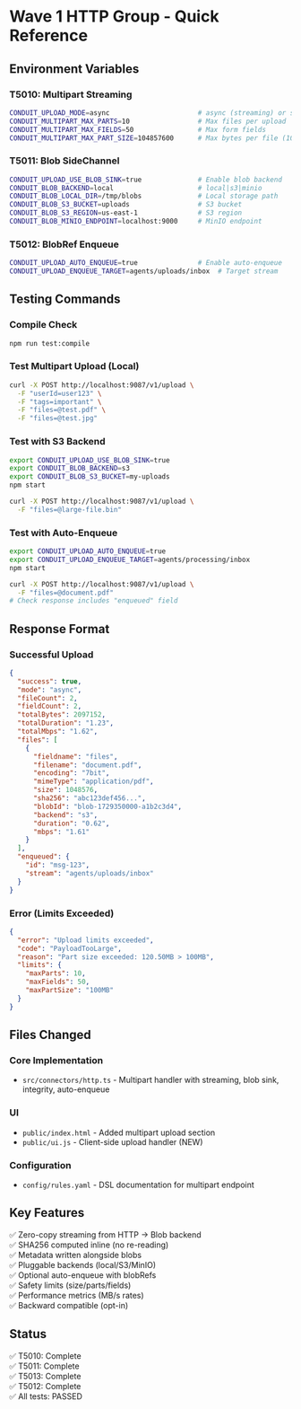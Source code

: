 # Wave 1 HTTP Group - Quick Reference

## Environment Variables

### T5010: Multipart Streaming
```bash
CONDUIT_UPLOAD_MODE=async                      # async (streaming) or sync (buffered)
CONDUIT_MULTIPART_MAX_PARTS=10                 # Max files per upload
CONDUIT_MULTIPART_MAX_FIELDS=50                # Max form fields
CONDUIT_MULTIPART_MAX_PART_SIZE=104857600      # Max bytes per file (100MB)
```

### T5011: Blob SideChannel
```bash
CONDUIT_UPLOAD_USE_BLOB_SINK=true              # Enable blob backend
CONDUIT_BLOB_BACKEND=local                     # local|s3|minio
CONDUIT_BLOB_LOCAL_DIR=/tmp/blobs              # Local storage path
CONDUIT_BLOB_S3_BUCKET=uploads                 # S3 bucket
CONDUIT_BLOB_S3_REGION=us-east-1               # S3 region
CONDUIT_BLOB_MINIO_ENDPOINT=localhost:9000     # MinIO endpoint
```

### T5012: BlobRef Enqueue
```bash
CONDUIT_UPLOAD_AUTO_ENQUEUE=true               # Enable auto-enqueue
CONDUIT_UPLOAD_ENQUEUE_TARGET=agents/uploads/inbox  # Target stream
```

## Testing Commands

### Compile Check
```bash
npm run test:compile
```

### Test Multipart Upload (Local)
```bash
curl -X POST http://localhost:9087/v1/upload \
  -F "userId=user123" \
  -F "tags=important" \
  -F "files=@test.pdf" \
  -F "files=@test.jpg"
```

### Test with S3 Backend
```bash
export CONDUIT_UPLOAD_USE_BLOB_SINK=true
export CONDUIT_BLOB_BACKEND=s3
export CONDUIT_BLOB_S3_BUCKET=my-uploads
npm start

curl -X POST http://localhost:9087/v1/upload \
  -F "files=@large-file.bin"
```

### Test with Auto-Enqueue
```bash
export CONDUIT_UPLOAD_AUTO_ENQUEUE=true
export CONDUIT_UPLOAD_ENQUEUE_TARGET=agents/processing/inbox
npm start

curl -X POST http://localhost:9087/v1/upload \
  -F "files=@document.pdf"
# Check response includes "enqueued" field
```

## Response Format

### Successful Upload
```json
{
  "success": true,
  "mode": "async",
  "fileCount": 2,
  "fieldCount": 2,
  "totalBytes": 2097152,
  "totalDuration": "1.23",
  "totalMbps": "1.62",
  "files": [
    {
      "fieldname": "files",
      "filename": "document.pdf",
      "encoding": "7bit",
      "mimeType": "application/pdf",
      "size": 1048576,
      "sha256": "abc123def456...",
      "blobId": "blob-1729350000-a1b2c3d4",
      "backend": "s3",
      "duration": "0.62",
      "mbps": "1.61"
    }
  ],
  "enqueued": {
    "id": "msg-123",
    "stream": "agents/uploads/inbox"
  }
}
```

### Error (Limits Exceeded)
```json
{
  "error": "Upload limits exceeded",
  "code": "PayloadTooLarge",
  "reason": "Part size exceeded: 120.50MB > 100MB",
  "limits": {
    "maxParts": 10,
    "maxFields": 50,
    "maxPartSize": "100MB"
  }
}
```

## Files Changed

### Core Implementation
- `src/connectors/http.ts` - Multipart handler with streaming, blob sink, integrity, auto-enqueue

### UI
- `public/index.html` - Added multipart upload section
- `public/ui.js` - Client-side upload handler (NEW)

### Configuration
- `config/rules.yaml` - DSL documentation for multipart endpoint

## Key Features

✅ Zero-copy streaming from HTTP → Blob backend  
✅ SHA256 computed inline (no re-reading)  
✅ Metadata written alongside blobs  
✅ Pluggable backends (local/S3/MinIO)  
✅ Optional auto-enqueue with blobRefs  
✅ Safety limits (size/parts/fields)  
✅ Performance metrics (MB/s rates)  
✅ Backward compatible (opt-in)  

## Status
✅ T5010: Complete  
✅ T5011: Complete  
✅ T5013: Complete  
✅ T5012: Complete  
✅ All tests: PASSED
